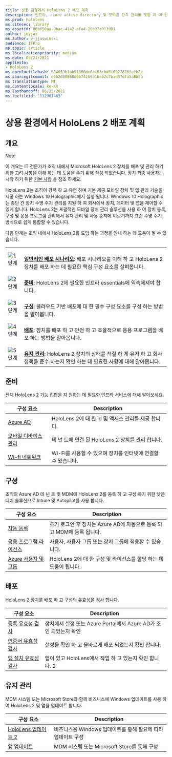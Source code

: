 ```yaml
---
title: 상용 환경에서 HoloLens 2 배포 계획
description: 인프라, azure active directory 및 모바일 장치 관리를 포함 하 여 엔터프라이즈 환경에서 HoloLens를 배포 하 고 관리 하기 위한 핵심 요구 사항에 대해 알아봅니다.
ms.prod: hololens
ms.sitesec: library
ms.assetid: 88bf50aa-0bac-4142-afa4-20b37c013001
author: joyjaz
ms.author: v-jjaswinski
audience: ITPro
ms.topic: article
ms.localizationpriority: medium
ms.date: 05/21/2021
appliesto:
- HoloLens 2
ms.openlocfilehash: 684059b1ab91860dc6af63cbd6f0927876fefb8c
ms.sourcegitcommit: d5b2080868d6b74169a1bab2c7bad37dfa5a8b5a
ms.translationtype: MT
ms.contentlocale: ko-KR
ms.lasthandoff: 06/25/2021
ms.locfileid: "112961483"
---
```

# <a name="planning-hololens-2-deployment-in-a-commercial-environment"></a>상용 환경에서 HoloLens 2 배포 계획

## <a name="overview"></a>개요
> [!NOTE]
> 이 개요는 IT 전문가가 조직 내에서 Microsoft HoloLens 2 장치를 배포 및 관리 하기 위한 고려 사항을 이해 하는 데 도움을 주기 위해 작성 되었습니다. 장치 최종 사용자는 시작 하기 위한 [기본 사항](hololens2-setup.md) 을 참조 하세요.

HoloLens 2는 조직이 강력 하 고 유연 하며 기본 제공 모바일 장치 및 앱 관리 기술을 제공 하는 Windows 10 Holographic에서 실행 됩니다. Windows 10 Holographic는 종단 간 장치 수명 주기 관리를 지원 하 여 회사에서 장치, 데이터 및 앱을 제어할 수 있게 합니다. HoloLens 2는 포괄적인 모바일 장치 관리 솔루션을 사용 하 여 장치 등록, 구성 및 응용 프로그램 관리에서 유지 관리 및 사용 중지에 이르기까지 표준 수명 주기 방식으로 쉽게 통합할 수 있습니다.

다음 단계는 조직 내에서 HoloLens 2를 도입 하는 과정을 안내 하는 데 도움이 될 수 있습니다.

| | |
|--|--|
| ![1단계](images/1green.png)| <br/> **[일반적인 배포 시나리오](hololens-requirements.md)**: 배포 시나리오를 이해 하 고 HoloLens 2 장치를 배포 하는 데 필요한 핵심 구성 요소를 살펴봅니다. |
| ![2단계](images/2green.png)| <br/> **[준비](#prepare)**: HoloLens 2에 필요한 인프라 essentials에 익숙해져야 합니다. |
| ![3단계](images/3green.png) | <br/> **[구성](#configure)**: 클라우드 기반 배포에 대 한 필수 구성 요소를 구성 하는 방법을 알아봅니다. |
| ![4단계](images/4green.png) | <br/> **[배포](#deploy)**: 장치를 배포 하 고 안전 하 고 효율적으로 응용 프로그램을 배포 하는 방법을 알아봅니다. |
| ![5단계](images/5green.png) | <br/> **[유지 관리](#maintain)**: HoloLens 2 장치의 상태를 적절 하 게 유지 하 고 회사 정책을 준수 하는지 확인 하는 데 필요한 사항에 대해 알아봅니다. |

## <a name="prepare"></a>준비

전체 HoloLens 2 기능 집합을 지 원하는 데 필요한 인프라 서비스에 대해 알아보세요. 

| 구성 요소 | Description |
|-----------|------------|
| [Azure AD](hololens-identity.md) | HoloLens 2에 대 한 id 및 액세스 관리를 제공 합니다.  |
| [모바일 디바이스 관리](hololens-mdm-configure.md)| 테 넌 트에 연결 된 HoloLens 2 장치를 관리 합니다.  |
| [Wi-fi 네트워크](hololens-commercial-infrastructure.md)| Wi-Fi를 사용할 수 있으며 장치를 인터넷에 연결할 수 있습니다.  |

## <a name="configure"></a>구성

조직의 Azure AD 테 넌 트 및 MDM에 HoloLens 2를 등록 하 고 구성 하기 위한 낮은 터치 솔루션으로 Intune 및 Autopilot를 사용 합니다.

| 구성 요소 | Description |
|-----------|------------|
| [자동 등록](hololens-enroll-mdm.md#auto-enrollment-in-mdm) | 초기 로그인 후 장치는 Azure AD에 자동으로 등록 되 고 MDM에 등록 됩니다.  |
| [응용 프로그램 라이선스](hololens2-cloud-connected-configure.md#application-licenses)| 사용자, 사용자 그룹 또는 장치 그룹에 적용할 수 있습니다.  |
| [Azure 사용자 및 그룹](hololens2-cloud-connected-configure.md#azure-users-and-groups) | HoloLens 2에 대 한 구성 및 라이선스를 할당 하는 데 도움이 됩니다.  |

## <a name="deploy"></a>배포

HoloLens 2 장치를 배포 하 고 구성의 유효성을 검사 합니다. 

| 구성 요소 | Description |
|-----------|------------|
| [등록 유효성 검사](hololens2-corp-connected-deploy.md#enrollment-validation) | 장치에서 설정 또는 Azure Portal에서 Azure AD가 조인 되었는지 확인 |
| [인증서 유효성 검사](hololens2-corp-connected-deploy.md#wi-fi-certificate-validation) | 설정을 확인 하 고 올바르게 배포 되었는지 확인 합니다. |
| [앱 설치 유효성 검사](hololens2-corp-connected-deploy.md#validate-lob-app-install) | 앱이 있고 HoloLens에서 작업 하 고 있는지 확인 합니다. 2 |

## <a name="maintain"></a>유지 관리

MDM 시스템 또는 Microsoft Store와 함께 비즈니스에 Windows 업데이트를 사용 하 여 HoloLens 2 및 앱을 업데이트 합니다.

| 구성 요소 | Description |
|-----------|------------|
| [HoloLens 업데이트 2](hololens-updates.md) | 비즈니스용 Windows 업데이트를 통해 필요에 따라 업데이트 구성 |
| [앱 업데이트](app-deploy-overview.md) | MDM 시스템 또는 Microsoft Store를 통해 구성
